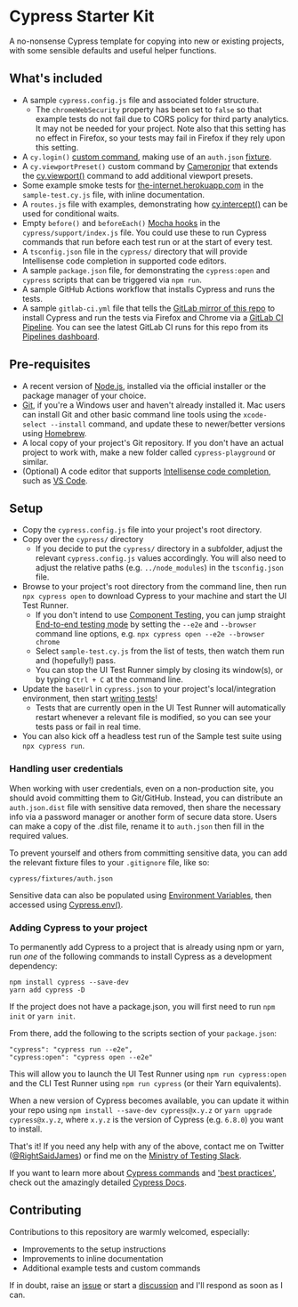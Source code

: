 # Cypress Starter Kit

A no-nonsense Cypress template for copying into new or existing projects, with some sensible defaults and useful helper functions.

## What's included

- A sample `cypress.config.js` file and associated folder structure.
  - The `chromeWebSecurity` property has been set to `false` so that example tests do not fail due to CORS policy for third party analytics. It may not be needed for your project. Note also that this setting has no effect in Firefox, so your tests may fail in Firefox if they rely upon this setting.
- A `cy.login()` [custom command](https://docs.cypress.io/api/cypress-api/custom-commands.html), making use of an `auth.json` [fixture](https://docs.cypress.io/api/commands/fixture.html).
- A `cy.viewportPreset()` custom command by [Cameronjpr](https://github.com/Cameronjpr) that extends the [cy.viewport()](https://docs.cypress.io/api/commands/viewport) command to add additional viewport presets.
- Some example smoke tests for [the-internet.herokuapp.com](https://the-internet.herokuapp.com/) in the `sample-test.cy.js` file, with inline documentation.
- A `routes.js` file with examples, demonstrating how [cy.intercept()](https://docs.cypress.io/api/commands/intercept.html) can be used for conditional waits.
- Empty `before()` and `beforeEach()` [Mocha hooks](https://docs.cypress.io/guides/core-concepts/writing-and-organizing-tests.html#Hooks) in the `cypress/support/index.js` file. You could use these to run Cypress commands that run before each test run or at the start of every test.
- A `tsconfig.json` file in the `cypress/` directory that will provide Intellisense code completion in supported code editors.
- A sample `package.json` file, for demonstrating the `cypress:open` and `cypress` scripts that can be triggered via `npm run`.
- A sample GitHub Actions workflow that installs Cypress and runs the tests.
- A sample `gitlab-ci.yml` file that tells the [GitLab mirror of this repo](https://gitlab.com/james.sheasby.thomas/cypress-starter-kit) to install Cypress and run the tests via Firefox and Chrome via a [GitLab CI Pipeline](https://docs.gitlab.com/ee/ci/pipelines/). You can see the latest GitLab CI runs for this repo from its [Pipelines dashboard](https://gitlab.com/james.sheasby.thomas/cypress-starter-kit/-/pipelines).

## Pre-requisites

- A recent version of [Node.js](https://nodejs.org/en/), installed via the official installer or the package manager of your choice.
- [Git](https://git-scm.com/), if you're a Windows user and haven't already installed it. Mac users can install Git and other basic command line tools using the `xcode-select --install` command, and update these to newer/better versions using [Homebrew](https://brew.sh/).
- A local copy of your project's Git repository. If you don't have an actual project to work with, make a new folder called `cypress-playground` or similar.
- (Optional) A code editor that supports [Intellisense code completion](https://docs.cypress.io/guides/tooling/IDE-integration.html#Intelligent-Code-Completion), such as [VS Code](https://code.visualstudio.com/).

## Setup

- Copy the `cypress.config.js` file into your project's root directory.
- Copy over the `cypress/` directory
  - If you decide to put the `cypress/` directory in a subfolder, adjust the relevant `cypress.config.js` values accordingly. You will also need to adjust the relative paths (e.g. `../node_modules`) in the `tsconfig.json` file.
- Browse to your project's root directory from the command line, then run `npx cypress open` to download Cypress to your machine and start the UI Test Runner. 
  - If you don't intend to use [Component Testing](https://docs.cypress.io/guides/component-testing/writing-your-first-component-test), you can jump straight [End-to-end testing mode](https://docs.cypress.io/guides/end-to-end-testing/writing-your-first-end-to-end-test) by setting the `--e2e` and `--browser` command line options, e.g. `npx cypress open --e2e --browser chrome`
  - Select `sample-test.cy.js` from the list of tests, then watch them run and (hopefully!) pass.
  - You can stop the UI Test Runner simply by closing its window(s), or by typing `Ctrl + C` at the command line.
- Update the `baseUrl` in `cypress.json` to your project's local/integration environment, then start [writing tests](https://docs.cypress.io/guides/getting-started/writing-your-first-test.html)!
  - Tests that are currently open in the UI Test Runner will automatically restart whenever a relevant file is modified, so you can see your tests pass or fail in real time.
- You can also kick off a headless test run of the Sample test suite using `npx cypress run`.

### Handling user credentials

When working with user credentials, even on a non-production site, you should avoid committing them to Git/GitHub. Instead, you can distribute an `auth.json.dist` file with sensitive data removed, then share the necessary info via a password manager or another form of secure data store. Users can make a copy of the .dist file, rename it to `auth.json` then fill in the required values.

To prevent yourself and others from committing sensitive data, you can add the relevant fixture files to your `.gitignore` file, like so:
```
cypress/fixtures/auth.json
```

Sensitive data can also be populated using [Environment Variables](https://docs.cypress.io/guides/guides/environment-variables.html), then accessed using [Cypress.env()](https://docs.cypress.io/api/cypress-api/env.html#Syntax).

### Adding Cypress to your project

To permanently add Cypress to a project that is already using npm or yarn, run _one_ of the following commands to install Cypress as a development dependency:

```
npm install cypress --save-dev
yarn add cypress -D
```

If the project does not have a package.json, you will first need to run `npm init` or `yarn init`.

From there, add the following to the scripts section of your `package.json`:
```
"cypress": "cypress run --e2e",
"cypress:open": "cypress open --e2e"
```

This will allow you to launch the UI Test Runner using `npm run cypress:open` and the CLI Test Runner using `npm run cypress` (or their Yarn equivalents).

When a new version of Cypress becomes available, you can update it within your repo using `npm install --save-dev cypress@x.y.z` or `yarn upgrade cypress@x.y.z`, where `x.y.z` is the version of Cypress (e.g. `6.8.0`) you want to install.

That's it! If you need any help with any of the above, contact me on Twitter ([@RightSaidJames](https://twitter.com/rightsaidjames)) or find me on the [Ministry of Testing Slack](https://www.ministryoftesting.com/slack_invite). 

If you want to learn more about [Cypress commands](https://docs.cypress.io/api/commands/get.html) and ['best practices'](https://docs.cypress.io/guides/references/best-practices.html), check out the amazingly detailed [Cypress Docs](https://docs.cypress.io/).

## Contributing

Contributions to this repository are warmly welcomed, especially:
- Improvements to the setup instructions
- Improvements to inline documentation 
- Additional example tests and custom commands

If in doubt, raise an [issue](https://github.com/rightsaidjames/cypress-starter-kit/issues) or start a [discussion](https://github.com/rightsaidjames/cypress-starter-kit/discussions) and I'll respond as soon as I can.
